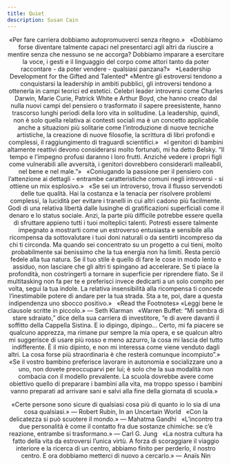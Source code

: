 ```yaml
---
title: Quiet
description: Susan Cain
---
```

<div align="center">
«Per fare carriera dobbiamo autopromuoverci senza ritegno.»
&nbsp;
«Dobbiamo forse diventare talmente capaci nel presentarci agli altri da riuscire a mentire senza che nessuno se ne accorga? Dobbiamo imparare a esercitare la voce, i gesti e il linguaggio del corpo come attori tanto da poter raccontare - da poter vendere - qualsiasi panzana?»
&nbsp;
*Leadership Development for the Gifted and Talented*
«Mentre gli estroversi tendono a conquistarsi la leadership in ambiti pubblici, gli introversi tendono a ottenerla in campi teorici ed estetici. Celebri leader introversi come Charles Darwin, Marie Curie, Patrick White e Arthur Boyd, che hanno creato dal nulla nuovi campi del pensiero o trasformato il sapere preesistente, hanno trascorso lunghi periodi della loro vita in solitudine. La leadership, quindi, non è solo quella relativa ai contesti sociali ma è un concetto applicabile anche a situazioni più solitarie come lʼintroduzione di nuove tecniche artistiche, la creazione di nuove filosofie, la scrittura di libri profondi e complessi, il raggiungimento di traguardi scientifici.»
&nbsp;
«I genitori di bambini altamente reattivi devono considerarsi molto fortunati, mi ha detto Belsky. “Il tempo e lʼimpegno profusi daranno i loro frutti. Anziché vedere i propri figli come vulnerabili alle avversità, i genitori dovrebbero considerarli malleabili, nel bene e nel male.”»
&nbsp;
«Coniugando la passione per il pensiero con lʼattenzione ai dettagli - entrambe caratteristiche comuni negli introversi - si ottiene un mix esplosivo.»
&nbsp;
«Se sei un introverso, trova il flusso servendoti delle tue qualità. Hai la costanza e la tenacia per risolvere problemi complessi, la lucidità per evitare i tranelli in cui altri cadono più facilmente. Godi di una relativa libertà dalle lusinghe di gratificazioni superficiali come il denaro e lo status sociale. Anzi, la parte più difficile potrebbe essere quella di sfruttare appieno tutti i tuoi molteplici talenti. Potresti essere talmente impegnato a mostrarti come un estroverso entusiasta e sensibile alla ricompensa da sottovalutare i tuoi doni naturali o da sentirti incompreso da chi ti circonda. Ma quando sei concentrato su un progetto a cui tieni, molto probabilmente sai benissimo che la tua energia non ha limiti.
Resta perciò fedele alla tua natura. Se il tuo stile è quello di fare le cose in modo lento e assiduo, non lasciare che gli altri ti spingano ad accelerare. Se ti piace la profondità, non costringerti a tornare in superficie per riprendere fiato. Se il multitasking non fa per te e preferisci invece dedicarti a un solo compito per volta, segui la tua indole. La relativa insensibilità alla ricompensa ti concede lʼinestimabile potere di andare per la tua strada. Sta a te, poi, dare a questa indipendenza uno sbocco positivo.»
&nbsp;
«Read the Footnotes» «Leggi bene le clausole scritte in piccolo.»
— Seth Klarman
&nbsp;
«Warren Buffet: “Mi sembra di stare sdraiato,” dice della sua carriera di investitore, “e di avere davanti il soffitto della Cappella Sistina. E io dipingo, dipingo... Certo, mi fa piacere se qualcuno apprezza, ma rimane pur sempre la mia opera, e se qualcun altro mi suggerisce di usare più rosso e meno azzurro, la cosa mi lascia del tutto indifferente. È il mio dipinto, e non mi interessa come viene venduto dagli altri. La cosa forse più straordinaria è che resterà comunque incompiuto”.»
&nbsp;
«Se il vostro bambino preferisce lavorare in autonomia e socializzare uno a uno, non dovete preoccuparvi per lui; è solo che la sua modalità non combacia con il modello prevalente. La scuola dovrebbe avere come obiettivo quello di preparare i bambini alla vita, ma troppo spesso i bambini vanno preparati ad arrivare sani e salvi alla fine della giornata di scuola.»
&nbsp;

«Certe persone sono sicure di qualsiasi cosa più di quanto io lo sia di una cosa qualsiasi.»
— Robert Rubin, In an Uncertain World
&nbsp;
«Con la delicatezza si può scuotere il mondo.»
— Mahatma Gandhi
&nbsp;
«Lʼincontro tra due personalità è come il contatto fra due sostanze chimiche: se cʼè reazione, entrambe si trasformano.»
— Carl G. Jung
&nbsp;
«La nostra cultura ha fatto della vita da estroversi lʼunica virtù. A forza di scoraggiare il viaggio interiore e la ricerca di un centro, abbiamo finito per perderlo, il nostro centro. E ora dobbiamo metterci di nuovo a cercarlo.»
— Anaïs Nin
</div>

